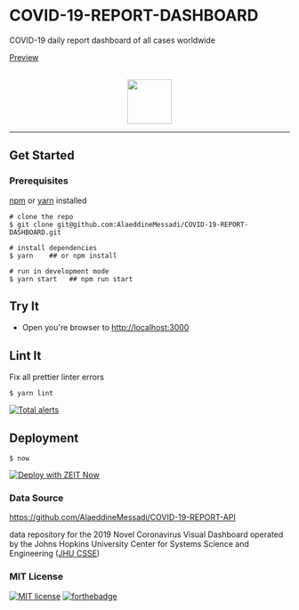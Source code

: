 # COVID-19-REPORT-DASHBOARD
COVID-19 daily report dashboard of all cases worldwide

[Preview](https://covid-19-two-blush.now.sh/)

<div align="center">
	<br> <img src="/public/static/favicon-32x32.png" width="80px"> <br> <hr>
</div>


## Get Started

### Prerequisites
 [npm](https://www.npmjs.com/get-npm) or [yarn](https://yarnpkg.com/en/docs/install) installed

```shell
# clone the repo
$ git clone git@github.com:AlaeddineMessadi/COVID-19-REPORT-DASHBOARD.git

# install dependencies
$ yarn    ## or npm install

# run in development mode
$ yarn start   ## npm run start

```


## Try It
* Open you're browser to [http://localhost:3000](http://localhost:3000)

## Lint It

Fix all prettier linter errors

```shell
$ yarn lint
```

[![Total alerts](https://img.shields.io/lgtm/alerts/g/AlaeddineMessadi/COVID-19-REPORT-DASHBOARD.svg?logo=lgtm&logoWidth=18)](https://lgtm.com/projects/g/AlaeddineMessadi/COVID-19-REPORT-DASHBOARD/alerts/)

## Deployment

```shell
$ now
```
[![Deploy with ZEIT Now](https://zeit.co/button)](https://deploy.now.sh/?repo=https://github.com/AlaeddineMessadi/COVID-19-REPORT-DASHBOARD)

### Data Source

https://github.com/AlaeddineMessadi/COVID-19-REPORT-API


data repository for the 2019 Novel Coronavirus Visual Dashboard operated by the Johns Hopkins University Center for Systems Science and Engineering ([JHU CSSE](https://github.com/CSSEGISandData/COVID-19))

### MIT License

[![MIT license](https://img.shields.io/badge/License-MIT-blue.svg)](https://lbesson.mit-license.org/) 
[![forthebadge](https://forthebadge.com/images/badges/built-with-love.svg)](https://github.com/AlaeddineMessadi)

